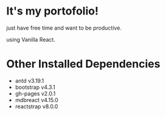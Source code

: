 # It's my portofolio!

just have free time and want to be productive.

using Vanilla React.
# Other Installed Dependencies
- antd v3.19.1
- bootstrap v4.3.1
- gh-pages v2.0.1
- mdbreact v4.15.0
- reactstrap v8.0.0
